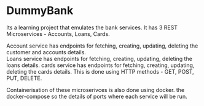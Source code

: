 # DummyBank
Its a learning project that emulates the bank services. It has 3 REST Microservices - Accounts, Loans, Cards.  

Account service has endpoints for fetching, creating, updating, deleting the customer and accounts details.  
Loans service has endpoints for fetching, creating, updating, deleting the loans details. 
cards service has endpoints for fetching, creating, updating, deleting the cards details.
This is done using HTTP methods - GET, POST, PUT, DELETE.

Containerisation of these microserivces is also done using docker. the docker-compose so the details of ports where each service will be run.
